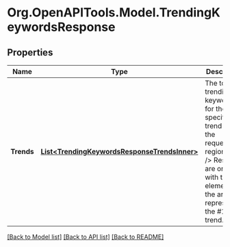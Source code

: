 # Org.OpenAPITools.Model.TrendingKeywordsResponse

## Properties

Name | Type | Description | Notes
------------ | ------------- | ------------- | -------------
**Trends** | [**List&lt;TrendingKeywordsResponseTrendsInner&gt;**](TrendingKeywordsResponseTrendsInner.md) | The top trending keywords for the specified trend type in the requested region.&lt;br /&gt; Results are ordered, with the first element in the array representing the #1 top trend. | [optional] 

[[Back to Model list]](../README.md#documentation-for-models) [[Back to API list]](../README.md#documentation-for-api-endpoints) [[Back to README]](../README.md)

